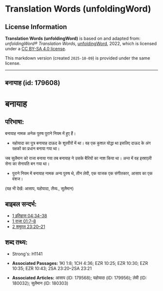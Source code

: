 # Translation Words (unfoldingWord)

## License Information

**Translation Words (unfoldingWord)** is based on and adapted from: _unfoldingWord® Translation Words_, [unfoldingWord](https://unfoldingword.org/utw), 2022, which is licensed under a [CC BY-SA 4.0 license](https://creativecommons.org/licenses/by-sa/4.0/legalcode.en).

This markdown version (created `2025-10-09`) is provided under the same license.



--------------------------------

## बनायाह (id: 179608)

बनायाह
======

परिभाषा:
--------

बनायाह नामक अनेक पुरुष पुराने नियम में हुए हैं।

* यहोयादा का पुत्र बनायाह दाऊद के शूरवीरों में था। वह एक कुशल योद्धा था इसलिए दाऊद के अंग रक्षकों का प्रधान बनाया गया था।

जब सुलैमान को राजा बनाया गया तब बनायाह ने उसके बैरियों का नाश किया था। अन्त में वह इस्राएली सेना का सेनापति बन गया था।

* पुराने नियम में बनायाह नामक अन्य पुरुष थे, तीन लेवी, एक याजक एक संगीतकार, आसाप का एक वंशज।

(यह भी देखें: आसाप, यहोयादा, लैव्य., सुलैमान)

बाइबल सन्दर्भ:
--------------

* [1 इतिहास 04:34–38](https://ref.ly/1Chr0:0)
* [1 राजा 01:7–8](https://ref.ly/1Kgs0:0)
* [2 शमूएल 23:20–21](https://ref.ly/2Sam0:0)

शब्द तथ्य:
----------

* Strong's: H1141

* **Associated Passages:** 1KI 1:8; 1CH 4:36; EZR 10:25; EZR 10:30; EZR 10:35; EZR 10:43; 2SA 23:20–2SA 23:21
* **Associated Articles:** आसाप (ID: 179568); यहोयादा (ID: 179956); लेवी (ID: 180032); सुलैमान (ID: 180303)

